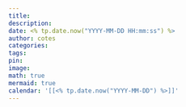 ```yaml
---
title: 
description: 
date: <% tp.date.now("YYYY-MM-DD HH:mm:ss") %>
author: cotes
categories: 
tags: 
pin: 
image: 
math: true
mermaid: true
calendar: '[[<% tp.date.now("YYYY-MM-DD") %>]]'
---
```













